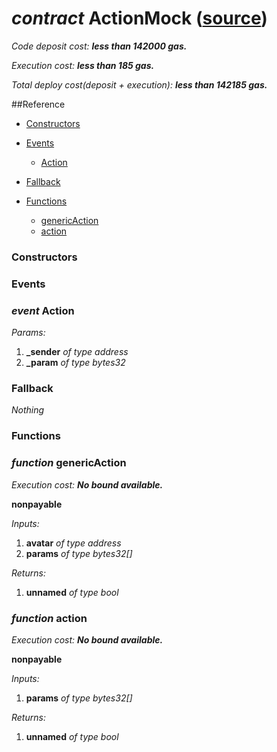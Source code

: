 # *contract* ActionMock ([source](https://github.com/daostack/daostack/tree/master/./contracts/test/ActionMock.sol))
*Code deposit cost: **less than 142000 gas.***

*Execution cost: **less than 185 gas.***

*Total deploy cost(deposit + execution): **less than 142185 gas.***

> 

##Reference
- [Constructors](#constructors)

- [Events](#events)
    - [Action](#event-action)
- [Fallback](#fallback)
- [Functions](#functions)
    - [genericAction](#function-genericaction)
    - [action](#function-action)
### Constructors

### Events
### *event* Action
*Params:*
1. **_sender** *of type address*
2. **_param** *of type bytes32*


### Fallback
*Nothing*
### Functions
### *function* genericAction

*Execution cost: **No bound available.***

**nonpayable**

*Inputs:*
1. **avatar** *of type address*
2. **params** *of type bytes32[]*

*Returns:*
1. **unnamed** *of type bool*


### *function* action

*Execution cost: **No bound available.***

**nonpayable**

*Inputs:*
1. **params** *of type bytes32[]*

*Returns:*
1. **unnamed** *of type bool*


